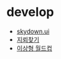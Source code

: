 # develop

* [skydown.ui](https://github.com/star4899/develop/tree/master/skydown-ui)
* [지뢰찾기](https://github.com/star4899/develop/tree/master/mine)
* [이상형 월드컵](https://github.com/star4899/develop/tree/master/tournament)